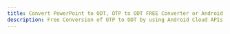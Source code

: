 ---title: Convert PowerPoint to ODT, OTP to ODT FREE Converter or Android SDKdescription: Free Conversion of OTP to ODT by using Android Cloud APIs & SDKs. Also Create, Edit & Render Microsoft Word & OpenOffice documents in the Cloud.---